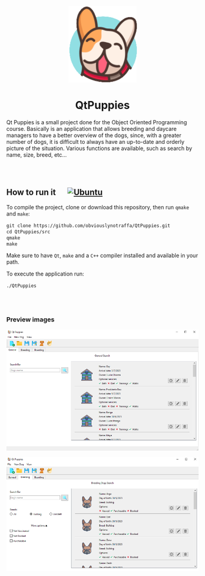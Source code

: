 <p align="center">
    <img src="src/assets/appIcon.png" style="width:auto;height:200px">
</p>

 <h1 align="center"> QtPuppies </h1>


Qt Puppies is a small project done for the Object Oriented Programming course. Basically is an application that allows breeding and daycare managers to have a better overview of the dogs, since, with a greater number of dogs, it is difficult to always have an up-to-date and orderly picture of the situation. Various functions are available, such as search by name, size, breed, etc...

<br></br>


## How to run it  &emsp;  [![Ubuntu](https://github.com/obviouslynotraffa/QtPuppies/actions/workflows/ubuntu.yml/badge.svg)](https://github.com/obviouslynotraffa/QtPuppies/actions/workflows/ubuntu.yml)
To compile the project, clone or download this repository, then run `qmake` and `make`:
```
git clone https://github.com/obviouslynotraffa/QtPuppies.git
cd QtPuppies/src
qmake
make
```

Make sure to have `Qt`, `make` and a `C++` compiler installed and available in your path.

To execute the application run:
```
./QtPuppies
```
<br></br>

### Preview images
![](https://github.com/obviouslynotraffa/QtPuppies/blob/main/doc/sample1.PNG)


![](https://github.com/obviouslynotraffa/QtPuppies/blob/main/doc/sample2.PNG)

